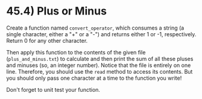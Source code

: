# 45.4) Plus or Minus

Create a function named `convert_operator`, which consumes a string (a single
character, either a "+" or a "-") and returns either 1 or -1, respectively.
Return 0 for any other character.

Then apply this function to the contents of the given file
(`plus_and_minus.txt`) to calculate and then print the sum of all these pluses
and minuses (so, an integer number). Notice that the file is entirely on one
line. Therefore, you should use the `read` method to access its contents. But
you should only pass one character at a time to the function you write!

Don't forget to unit test your function.
